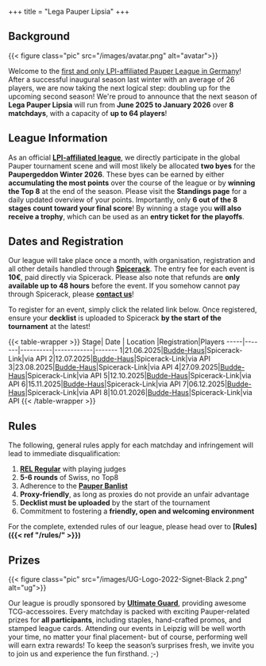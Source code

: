 +++
title = "Lega Pauper Lipsia"
+++

## Background

{{< figure class="pic" src="/images/avatar.png" alt="avatar">}} 

Welcome to the <u>first and only LPI-affiliated Pauper League in Germany</u>! After a successful inaugural season last winter with an average of 26 players, we are now taking the next logical step: doubling up for the upcoming second season! We're proud to announce that the next season of **Lega Pauper Lipsia** will run from **June 2025 to January 2026** over **8 matchdays**, with a capacity of **up to 64 players**!

## League Information

As an official **[LPI-affiliated league](https://www.legapauperitalia.it/home)**, we directly participate in the global Pauper tournament scene and will most likely be allocated **two byes** for the **Paupergeddon Winter 2026**. These byes can be earned by either **accumulating the most points** over the course of the league or by **winning the Top 8** at the end of the season. Please visit the **Standings page** for a daily updated overview of your points. Importantly, only **6 out of the 8 stages count toward your final score**! By winning a stage you **will also receive a trophy**, which can be used as an **entry ticket for the playoffs**. 

## Dates and Registration

Our league will take place once a month, with organisation, registration and all other details handled through **[Spicerack](https://www.spicerack.gg/events/discover)**. The entry fee for each event is **10€**, paid directly via Spicerack. Please also note that refunds are **only available up to 48 hours** before the event. If you somehow cannot pay through Spicerack, please **[contact us](mailto:lega.lipsia@gmail.com)**! 

To register for an event, simply click the related link below. Once registered, ensure your **decklist** is uploaded to Spicerack **by the start of the tournament** at the latest! 

{{< table-wrapper >}}
Stage| Date | Location |Registration|Players 
-----|-------|----------|------------|-------
1|21.06.2025|[Budde-Haus](https://www.google.com/maps/place/Budde-Haus+%E2%80%93+Soziokulturelles+Zentrum+Leipzig-Gohlis/@51.3637126,12.373675,16z/data=!3m1!4b1!4m6!3m5!1s0x47a6f7fe5605acaf:0x22dbe3eb463a5385!8m2!3d51.3637126!4d12.373675!16s%2Fg%2F1tdvj5yq?entry=ttu&g_ep=EgoyMDI1MDQyMy4wIKXMDSoJLDEwMjExNDUzSAFQAw%3D%3D)|Spicerack-Link|via API
2|12.07.2025|[Budde-Haus](https://www.google.com/maps/place/Budde-Haus+%E2%80%93+Soziokulturelles+Zentrum+Leipzig-Gohlis/@51.3637126,12.373675,16z/data=!3m1!4b1!4m6!3m5!1s0x47a6f7fe5605acaf:0x22dbe3eb463a5385!8m2!3d51.3637126!4d12.373675!16s%2Fg%2F1tdvj5yq?entry=ttu&g_ep=EgoyMDI1MDQyMy4wIKXMDSoJLDEwMjExNDUzSAFQAw%3D%3D)|Spicerack-Link|via API
3|23.08.2025|[Budde-Haus](https://www.google.com/maps/place/Budde-Haus+%E2%80%93+Soziokulturelles+Zentrum+Leipzig-Gohlis/@51.3637126,12.373675,16z/data=!3m1!4b1!4m6!3m5!1s0x47a6f7fe5605acaf:0x22dbe3eb463a5385!8m2!3d51.3637126!4d12.373675!16s%2Fg%2F1tdvj5yq?entry=ttu&g_ep=EgoyMDI1MDQyMy4wIKXMDSoJLDEwMjExNDUzSAFQAw%3D%3D)|Spicerack-Link|via API
4|27.09.2025|[Budde-Haus](https://www.google.com/maps/place/Budde-Haus+%E2%80%93+Soziokulturelles+Zentrum+Leipzig-Gohlis/@51.3637126,12.373675,16z/data=!3m1!4b1!4m6!3m5!1s0x47a6f7fe5605acaf:0x22dbe3eb463a5385!8m2!3d51.3637126!4d12.373675!16s%2Fg%2F1tdvj5yq?entry=ttu&g_ep=EgoyMDI1MDQyMy4wIKXMDSoJLDEwMjExNDUzSAFQAw%3D%3D)|Spicerack-Link|via API
5|12.10.2025|[Budde-Haus](https://www.google.com/maps/place/Budde-Haus+%E2%80%93+Soziokulturelles+Zentrum+Leipzig-Gohlis/@51.3637126,12.373675,16z/data=!3m1!4b1!4m6!3m5!1s0x47a6f7fe5605acaf:0x22dbe3eb463a5385!8m2!3d51.3637126!4d12.373675!16s%2Fg%2F1tdvj5yq?entry=ttu&g_ep=EgoyMDI1MDQyMy4wIKXMDSoJLDEwMjExNDUzSAFQAw%3D%3D)|Spicerack-Link|via API
6|15.11.2025|[Budde-Haus](https://www.google.com/maps/place/Budde-Haus+%E2%80%93+Soziokulturelles+Zentrum+Leipzig-Gohlis/@51.3637126,12.373675,16z/data=!3m1!4b1!4m6!3m5!1s0x47a6f7fe5605acaf:0x22dbe3eb463a5385!8m2!3d51.3637126!4d12.373675!16s%2Fg%2F1tdvj5yq?entry=ttu&g_ep=EgoyMDI1MDQyMy4wIKXMDSoJLDEwMjExNDUzSAFQAw%3D%3D)|Spicerack-Link|via API
7|06.12.2025|[Budde-Haus](https://www.google.com/maps/place/Budde-Haus+%E2%80%93+Soziokulturelles+Zentrum+Leipzig-Gohlis/@51.3637126,12.373675,16z/data=!3m1!4b1!4m6!3m5!1s0x47a6f7fe5605acaf:0x22dbe3eb463a5385!8m2!3d51.3637126!4d12.373675!16s%2Fg%2F1tdvj5yq?entry=ttu&g_ep=EgoyMDI1MDQyMy4wIKXMDSoJLDEwMjExNDUzSAFQAw%3D%3D)|Spicerack-Link|via API
8|10.01.2026|[Budde-Haus](https://www.google.com/maps/place/Budde-Haus+%E2%80%93+Soziokulturelles+Zentrum+Leipzig-Gohlis/@51.3637126,12.373675,16z/data=!3m1!4b1!4m6!3m5!1s0x47a6f7fe5605acaf:0x22dbe3eb463a5385!8m2!3d51.3637126!4d12.373675!16s%2Fg%2F1tdvj5yq?entry=ttu&g_ep=EgoyMDI1MDQyMy4wIKXMDSoJLDEwMjExNDUzSAFQAw%3D%3D)|Spicerack-Link|via API
{{< /table-wrapper >}}

## Rules

The following, general rules apply for each matchday and infringement will lead to immediate disqualification:

1. **[REL Regular](https://mtg.fandom.com/wiki/Rules_Enforcement_Level)** with playing judges
2. **5-6 rounds** of Swiss, no Top8
3. Adherence to the **[Pauper Banlist](https://magic.wizards.com/en/banned-restricted-list)**
4. **Proxy-friendly**, as long as proxies do not provide an unfair advantage
5. **Decklist must be uploaded** by the start of the tournament
6. Commitment to fostering a **friendly, open and welcoming environment**

For the complete, extended rules of our league, please head over to **[Rules]({{< ref "/rules/" >}})**

## Prizes

{{< figure class="pic" src="/images/UG-Logo-2022-Signet-Black 2.png" alt="ug">}} 

Our league is proudly sponsored by **[Ultimate Guard](https://ultimateguard.com/)**,  providing awesome TCG-accessoires. Every matchday is packed with exciting Pauper-related prizes for **all participants**, including staples, hand-crafted promos, and stamped league cards. Attending our events in Leipzig will be well worth your time, no matter your final placement- but of course, performing well will earn extra rewards! To keep the season’s surprises fresh, we invite you to join us and experience the fun firsthand. ;-)

